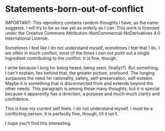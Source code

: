 # Statements-born-out-of-conflict
IMPORTANT: This repository contains random thoughts I have, as the name suggests. I will try to be as raw yet as orderly as I can. This work is licensed under the Creative Commons Attribution-NonCommercial-NoDerivatives 4.0 International License.

Sometimes I feel like I do not understand myself, sometimes I feel that I do. I am often in much conflict, most of the times I can not point out a single ingredient contributing to the conflict. It is fine, though.

I write because I long for being heard, being seen, finally(?). But something, I can't explain, lies behind that, the greater picture, profound. The longing surpasses the need for rationality, safety, self-preservation, self-esteem. Maybe it is something that is disconnected from and extends beyond the other needs. This paragraph is among those many thoughts, but it is special because it apparently has a direction, a purpose and much much clarity and confidence.

This is how my current self feels. I do not understand myself. I must be a conflicting person. It is perfectly fine, though, till it isn't.

I hope you'll find this interesting.
